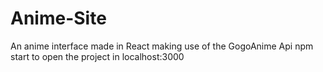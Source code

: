 # Anime-Site
An anime interface made in React making use of the GogoAnime Api
npm start to open the project in localhost:3000
